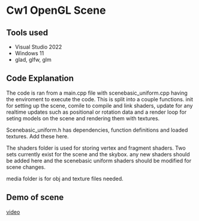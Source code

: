 # Cw1 OpenGL Scene

## Tools used

* Visual Studio 2022
* Windows 11
* glad, glfw, glm

## Code Explanation

The code is ran from a main.cpp file with scenebasic_uniform.cpp having the enviroment to execute the code. This is split into a couple functions. init for setting up the scene, comile to compile and link shaders, update for any realtime updates such as positional or rotation data and a render loop for seting models on the scene and rendering them with textures. 

Scenebasic_uniform.h has dependencies, function definitions and loaded textures. Add these here.

The shaders folder is used for storing vertex and fragment shaders. Two sets currently exist for the scene and the skybox. any new shaders should be added here and the scenebasic uniform shaders should be modified for scene changes.

media folder is for obj and texture files needed.

## Demo of scene

[video](https://www.youtube.com/watch?v=KauvRVzMQLs)

